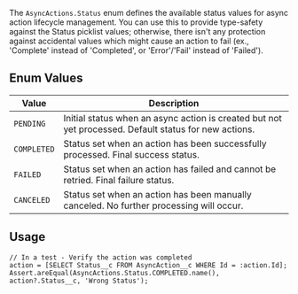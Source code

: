 The `AsyncActions.Status` enum defines the available status values for async action lifecycle management. You can use this to provide type-safety against the Status picklist values; otherwise, there isn't any protection against accidental values which might cause an action to fail (ex., 'Complete' instead of 'Completed', or 'Error'/'Fail' instead of 'Failed').

## Enum Values

| Value       | Description                                                                                           |
| ----------- | ----------------------------------------------------------------------------------------------------- |
| `PENDING`   | Initial status when an async action is created but not yet processed. Default status for new actions. |
| `COMPLETED` | Status set when an action has been successfully processed. Final success status.                      |
| `FAILED`    | Status set when an action has failed and cannot be retried. Final failure status.                     |
| `CANCELED`  | Status set when an action has been manually canceled. No further processing will occur.               |

## Usage

```apex
// In a test - Verify the action was completed
action = [SELECT Status__c FROM AsyncAction__c WHERE Id = :action.Id];
Assert.areEqual(AsyncActions.Status.COMPLETED.name(), action?.Status__c, 'Wrong Status');
```
